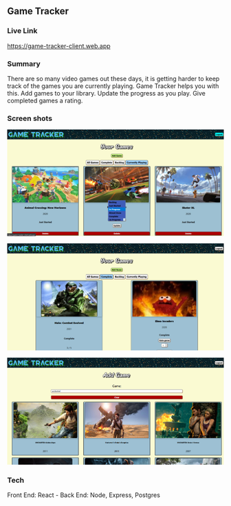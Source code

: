 ## Game Tracker

### Live Link
https://game-tracker-client.web.app

### Summary
There are so many video games out these days, it is getting harder to keep track of the games you are currently playing. Game Tracker helps you with this. Add games to your library. Update the progress as you play. Give completed games a rating.

### Screen shots
![Home Screen](src/img/screenshot1.png)

![Add Screen](src/img/screenshot2.png)

![Detail Screen](src/img/screenshot3.png)

### Tech
Front End: React - Back End: Node, Express, Postgres